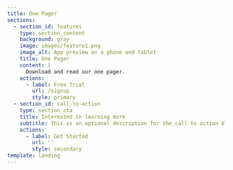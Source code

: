 ```yaml
---
title: One Pager
sections:
  - section_id: features
    type: section_content
    background: gray
    image: images/feature1.png
    image_alt: App preview on a phone and tablet
    title: One Pager
    content: |
      Download and read our one pager.
    actions:
      - label: Free Trial
        url: /signup
        style: primary
  - section_id: call-to-action
    type: section_cta
    title: Interested in learning more
    subtitle: This is an optional description for the call to action block.
    actions:
      - label: Get Started
        url: ''
        style: secondary
template: landing
---
```


